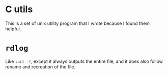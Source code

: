 # C utils

This is a set of unix utility program that I wrote because I found them helpful.

# `rdlog`

Like `tail -f`, except it always outputs the entire file, and it does also follow
rename and recreation of the file.
